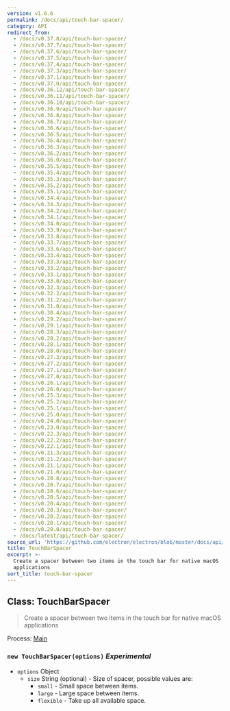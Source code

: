 ```yaml
---
version: v1.6.6
permalink: /docs/api/touch-bar-spacer/
category: API
redirect_from:
  - /docs/v0.37.8/api/touch-bar-spacer/
  - /docs/v0.37.7/api/touch-bar-spacer/
  - /docs/v0.37.6/api/touch-bar-spacer/
  - /docs/v0.37.5/api/touch-bar-spacer/
  - /docs/v0.37.4/api/touch-bar-spacer/
  - /docs/v0.37.3/api/touch-bar-spacer/
  - /docs/v0.37.1/api/touch-bar-spacer/
  - /docs/v0.37.0/api/touch-bar-spacer/
  - /docs/v0.36.12/api/touch-bar-spacer/
  - /docs/v0.36.11/api/touch-bar-spacer/
  - /docs/v0.36.10/api/touch-bar-spacer/
  - /docs/v0.36.9/api/touch-bar-spacer/
  - /docs/v0.36.8/api/touch-bar-spacer/
  - /docs/v0.36.7/api/touch-bar-spacer/
  - /docs/v0.36.6/api/touch-bar-spacer/
  - /docs/v0.36.5/api/touch-bar-spacer/
  - /docs/v0.36.4/api/touch-bar-spacer/
  - /docs/v0.36.3/api/touch-bar-spacer/
  - /docs/v0.36.2/api/touch-bar-spacer/
  - /docs/v0.36.0/api/touch-bar-spacer/
  - /docs/v0.35.5/api/touch-bar-spacer/
  - /docs/v0.35.4/api/touch-bar-spacer/
  - /docs/v0.35.3/api/touch-bar-spacer/
  - /docs/v0.35.2/api/touch-bar-spacer/
  - /docs/v0.35.1/api/touch-bar-spacer/
  - /docs/v0.34.4/api/touch-bar-spacer/
  - /docs/v0.34.3/api/touch-bar-spacer/
  - /docs/v0.34.2/api/touch-bar-spacer/
  - /docs/v0.34.1/api/touch-bar-spacer/
  - /docs/v0.34.0/api/touch-bar-spacer/
  - /docs/v0.33.9/api/touch-bar-spacer/
  - /docs/v0.33.8/api/touch-bar-spacer/
  - /docs/v0.33.7/api/touch-bar-spacer/
  - /docs/v0.33.6/api/touch-bar-spacer/
  - /docs/v0.33.4/api/touch-bar-spacer/
  - /docs/v0.33.3/api/touch-bar-spacer/
  - /docs/v0.33.2/api/touch-bar-spacer/
  - /docs/v0.33.1/api/touch-bar-spacer/
  - /docs/v0.33.0/api/touch-bar-spacer/
  - /docs/v0.32.3/api/touch-bar-spacer/
  - /docs/v0.32.2/api/touch-bar-spacer/
  - /docs/v0.31.2/api/touch-bar-spacer/
  - /docs/v0.31.0/api/touch-bar-spacer/
  - /docs/v0.30.4/api/touch-bar-spacer/
  - /docs/v0.29.2/api/touch-bar-spacer/
  - /docs/v0.29.1/api/touch-bar-spacer/
  - /docs/v0.28.3/api/touch-bar-spacer/
  - /docs/v0.28.2/api/touch-bar-spacer/
  - /docs/v0.28.1/api/touch-bar-spacer/
  - /docs/v0.28.0/api/touch-bar-spacer/
  - /docs/v0.27.3/api/touch-bar-spacer/
  - /docs/v0.27.2/api/touch-bar-spacer/
  - /docs/v0.27.1/api/touch-bar-spacer/
  - /docs/v0.27.0/api/touch-bar-spacer/
  - /docs/v0.26.1/api/touch-bar-spacer/
  - /docs/v0.26.0/api/touch-bar-spacer/
  - /docs/v0.25.3/api/touch-bar-spacer/
  - /docs/v0.25.2/api/touch-bar-spacer/
  - /docs/v0.25.1/api/touch-bar-spacer/
  - /docs/v0.25.0/api/touch-bar-spacer/
  - /docs/v0.24.0/api/touch-bar-spacer/
  - /docs/v0.23.0/api/touch-bar-spacer/
  - /docs/v0.22.3/api/touch-bar-spacer/
  - /docs/v0.22.2/api/touch-bar-spacer/
  - /docs/v0.22.1/api/touch-bar-spacer/
  - /docs/v0.21.3/api/touch-bar-spacer/
  - /docs/v0.21.2/api/touch-bar-spacer/
  - /docs/v0.21.1/api/touch-bar-spacer/
  - /docs/v0.21.0/api/touch-bar-spacer/
  - /docs/v0.20.8/api/touch-bar-spacer/
  - /docs/v0.20.7/api/touch-bar-spacer/
  - /docs/v0.20.6/api/touch-bar-spacer/
  - /docs/v0.20.5/api/touch-bar-spacer/
  - /docs/v0.20.4/api/touch-bar-spacer/
  - /docs/v0.20.3/api/touch-bar-spacer/
  - /docs/v0.20.2/api/touch-bar-spacer/
  - /docs/v0.20.1/api/touch-bar-spacer/
  - /docs/v0.20.0/api/touch-bar-spacer/
  - /docs/latest/api/touch-bar-spacer/
source_url: 'https://github.com/electron/electron/blob/master/docs/api/touch-bar-spacer.md'
title: TouchBarSpacer
excerpt: >-
  Create a spacer between two items in the touch bar for native macOS
  applications
sort_title: touch-bar-spacer
---
```




<!--


                                      ::::
                                    :o+//+o:
                                    +o    oo-
                                    :o+//oo/+o/
                                      -::-   -oo:
                                               /s/
                      -::::::::-                :s/  :::--
                  :+oo+////////+:        -:/+oo/ :s:-///++oo+:
                /o+:                -/+oo+/:-     +o-      -:+o:
               /s:              -:+o+/:           -o+         :s/
              -s/            -/oo/:                /s-         +s-
              -s/         -/oo/-                   -s/         /s-
               oo       :+o/-                       oo         oo
               -s/    :oo/                          /s-       /s-
                :s/ :oo:              -::-          /s-      /s:
                  -+o/               /ssss/         :s:    -+o-
                 :o+--               /ssss/         :s:   :o+-
                :s/  +o:              -::-          /s-   --
               -s/    :+o/-                         /s-
               oo       -+o+-                       oo
              -s/         -/oo/-                   -s/
             -+soo+:         -/oo/:                /s-      /oooo+-
             o+   :s:           -:+o+/:-          -o+      /s:  -oo
             oo:--/s:       ::      -:+oo+/:-     -/-      /s/--:o+
              :+++/-        :s:          -:/+ooo++//////++oo//+o+:
                             /s:                --::::::--
                              /s/              /s-
                               :oo:          :oo:
                                 /oo/-    -/oo/
                                   -/+oooo+/-





                   _______  _______  _______  _______  __
                  |       ||       ||       ||       ||  |
                  |  _____||_     _||   _   ||    _  ||  |
                  | |_____   |   |  |  | |  ||   |_| ||  |
                  |_____  |  |   |  |  |_|  ||    ___||__|
                   _____| |  |   |  |       ||   |     __
                  |_______|  |___|  |_______||___|    |__|


    This file is generated automatically, so it should not be edited.

    To make changes, head over to the electron/electron repository:

    https://github.com/electron/electron/blob/master/docs/api/touch-bar-spacer.md

    Thanks!

-->
## Class: TouchBarSpacer

> Create a spacer between two items in the touch bar for native macOS applications

Process: [Main]({{site.baseurl}}/docs/tutorial/quick-start#main-process)

### `new TouchBarSpacer(options)` _Experimental_

*   `options` Object
    *   `size` String (optional) - Size of spacer, possible values are:
        *   `small` - Small space between items.
        *   `large` - Large space between items.
        *   `flexible` - Take up all available space.
